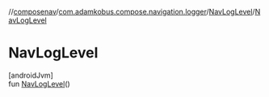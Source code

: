 //[composenav](../../../index.md)/[com.adamkobus.compose.navigation.logger](../index.md)/[NavLogLevel](index.md)/[NavLogLevel](-nav-log-level.md)

# NavLogLevel

[androidJvm]\
fun [NavLogLevel](-nav-log-level.md)()
